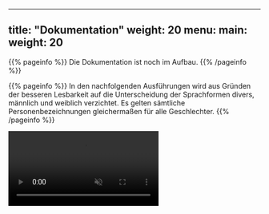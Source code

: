 
---
title: "Dokumentation"
weight: 20
menu:
  main:
    weight: 20
---

{{% pageinfo %}}
Die Dokumentation ist noch im Aufbau.
{{% /pageinfo %}}

{{% pageinfo %}}
In den nachfolgenden Ausführungen wird aus Gründen der besseren Lesbarkeit auf die Unterscheidung der Sprachformen divers, männlich und weiblich verzichtet. Es gelten sämtliche Personenbezeichnungen gleichermaßen für alle Geschlechter.
{{% /pageinfo %}}

<video autoplay loop muted playsinline>
  <source src="https://github.com/fieldmapp/fieldmapp.github.io/raw/refs/heads/master/assets/video/fm-all.gif" type="image/gif">
</video>
